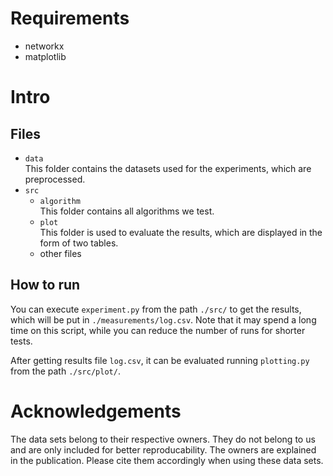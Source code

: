 # Requirements
- networkx
- matplotlib

# Intro
## Files

- `data`  
This folder contains the datasets used for the experiments, which are preprocessed.  
- `src`  
    - `algorithm`  
    This folder contains all algorithms we test.
    - `plot`  
    This folder is used to evaluate the results, which are displayed in the form of two tables.
    - other files

## How to run  
You can execute ``experiment.py`` from the path `./src/` to get the results, which will be put in `./measurements/log.csv`. Note that it may spend a long time on this script, while you can reduce the number of runs for shorter tests.

After getting results file `log.csv`, it can be evaluated running ``plotting.py`` from the path `./src/plot/`.

# Acknowledgements
The data sets belong to their respective owners. They do not belong to us and are only included for better reproducability. The owners are explained in the publication. Please cite them accordingly when using these data sets.
